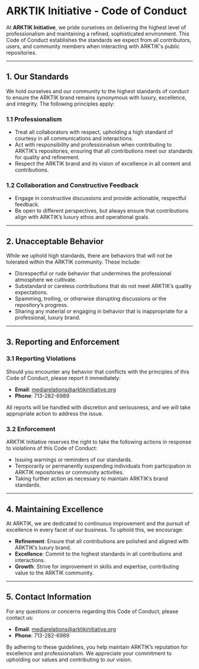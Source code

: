 
# ARKTIK Initiative - Code of Conduct

At **ARKTIK Initiative**, we pride ourselves on delivering the highest level of professionalism and maintaining a refined, sophisticated environment. This Code of Conduct establishes the standards we expect from all contributors, users, and community members when interacting with ARKTIK's public repositories.

---

## 1. Our Standards

We hold ourselves and our community to the highest standards of conduct to ensure the ARKTIK brand remains synonymous with luxury, excellence, and integrity. The following principles apply:

### 1.1 Professionalism
- Treat all collaborators with respect, upholding a high standard of courtesy in all communications and interactions.
- Act with responsibility and professionalism when contributing to ARKTIK’s repositories, ensuring that all contributions meet our standards for quality and refinement.
- Respect the ARKTIK brand and its vision of excellence in all content and contributions.

### 1.2 Collaboration and Constructive Feedback
- Engage in constructive discussions and provide actionable, respectful feedback.
- Be open to different perspectives, but always ensure that contributions align with ARKTIK’s luxury ethos and operational goals.

---

## 2. Unacceptable Behavior

While we uphold high standards, there are behaviors that will not be tolerated within the ARKTIK community. These include:
- Disrespectful or rude behavior that undermines the professional atmosphere we cultivate.
- Substandard or careless contributions that do not meet ARKTIK’s quality expectations.
- Spamming, trolling, or otherwise disrupting discussions or the repository’s progress.
- Sharing any material or engaging in behavior that is inappropriate for a professional, luxury brand.

---

## 3. Reporting and Enforcement

### 3.1 Reporting Violations
Should you encounter any behavior that conflicts with the principles of this Code of Conduct, please report it immediately:
- **Email**: mediarelations@arktikinitiative.org
- **Phone**: 713-282-6989

All reports will be handled with discretion and seriousness, and we will take appropriate action to address the issue.

### 3.2 Enforcement
ARKTIK Initiative reserves the right to take the following actions in response to violations of this Code of Conduct:
- Issuing warnings or reminders of our standards.
- Temporarily or permanently suspending individuals from participation in ARKTIK repositories or community activities.
- Taking further action as necessary to maintain ARKTIK’s brand standards.

---

## 4. Maintaining Excellence

At ARKTIK, we are dedicated to continuous improvement and the pursuit of excellence in every facet of our business. To uphold this, we encourage:
- **Refinement**: Ensure that all contributions are polished and aligned with ARKTIK’s luxury brand.
- **Excellence**: Commit to the highest standards in all contributions and interactions.
- **Growth**: Strive for improvement in skills and expertise, contributing value to the ARKTIK community.

---

## 5. Contact Information

For any questions or concerns regarding this Code of Conduct, please contact us:
- **Email**: mediarelations@arktikinitiative.org
- **Phone**: 713-282-6989

By adhering to these guidelines, you help maintain ARKTIK’s reputation for excellence and professionalism. We appreciate your commitment to upholding our values and contributing to our vision.
